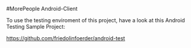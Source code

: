 #MorePeople Android-Client

To use the testing enviroment of this project, have a look at this Android Testing Sample Project:

https://github.com/friedolinfoerder/android-test
